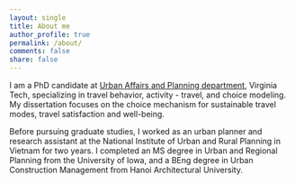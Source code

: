 ```yaml
---
layout: single
title: About me
author_profile: true
permalink: /about/
comments: false
share: false
---
```


I am a PhD candidate at [Urban Affairs and Planning department](http://uap.vt.edu/), Virginia Tech, specializing in travel behavior, activity - travel, and choice modeling. My dissertation focuses on the choice mechanism for sustainable travel modes, travel satisfaction and well-being.

Before pursuing graduate studies, I worked as an urban planner and research assistant at the National Institute of Urban and Rural Planning in Vietnam for two years. I completed an MS degree in Urban and Regional Planning from the University of Iowa, and a BEng degree in Urban Construction Management from Hanoi Architectural University. 

